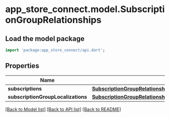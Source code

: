 # app_store_connect.model.SubscriptionGroupRelationships

## Load the model package
```dart
import 'package:app_store_connect/api.dart';
```

## Properties
Name | Type | Description | Notes
------------ | ------------- | ------------- | -------------
**subscriptions** | [**SubscriptionGroupRelationshipsSubscriptions**](SubscriptionGroupRelationshipsSubscriptions.md) |  | [optional] 
**subscriptionGroupLocalizations** | [**SubscriptionGroupRelationshipsSubscriptionGroupLocalizations**](SubscriptionGroupRelationshipsSubscriptionGroupLocalizations.md) |  | [optional] 

[[Back to Model list]](../README.md#documentation-for-models) [[Back to API list]](../README.md#documentation-for-api-endpoints) [[Back to README]](../README.md)


